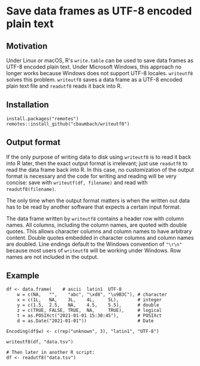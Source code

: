 # Save data frames as UTF-8 encoded plain text

## Motivation

Under Linux or macOS, R's `write.table` can be used to save data
frames as UTF-8 encoded plain text.  Under Microsoft Windows, this
approach no longer works because Windows does not support UTF-8
locales.  `writeutf8` solves this problem.  `writeutf8` saves a data
frame as a UTF-8 encoded plain text file and `readutf8` reads it back
into R.


## Installation

    install.packages("remotes")
    remotes::install_github("cbaumbach/writeutf8")


## Output format

If the only purpose of writing data to disk using `writeutf8` is to
read it back into R later, then the exact output format is irrelevant;
just use `readutf8` to read the data frame back into R.  In this case,
no customization of the output format is necessary and the code for
writing and reading will be very concise: save with `writeutf(df,
filename)` and read with `readutf8(filename)`.

The only time when the output format matters is when the written out
data has to be read by another software that expects a certain input
format.

The data frame written by `writeutf8` contains a header row with
column names.  All columns, including the column names, are quoted
with double quotes.  This allows character columns and column names to
have arbitrary content.  Double quotes embedded in character columns
and column names are doubled.  Line endings default to the Windows
convention of `"\r\n"` because most users of `writeutf8` will be
working under Windows.  Row names are not included in the output.


## Example

    df <- data.frame(    # ascii  latin1  UTF-8
        w = c(NA,   "",    "abc", "\xd8", "\u9B3C"), # character
        x = c(1L,   NA,    3L,    4L,     5L),       # integer
        y = c(1.5,  2.5,   NA,    4.5,    5.5),      # double
        z = c(TRUE, FALSE, TRUE,  NA,     TRUE),     # logical
        t = as.POSIXct("2021-01-01 15:30:45"),       # POSIXct
        d = as.Date("2021-01-01"))                   # Date

    Encoding(df$w) <- c(rep("unknown", 3), "latin1", "UTF-8")

    writeutf8(df, "data.tsv")

    # Then later in another R script:
    df <- readutf8("data.tsv")
